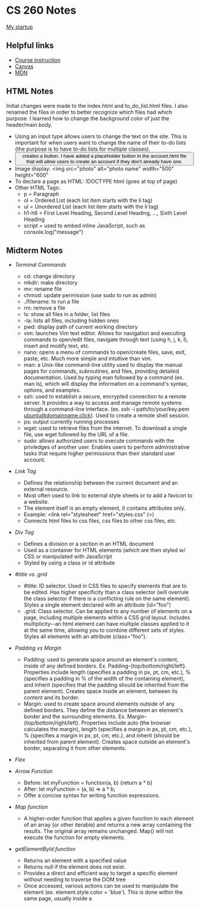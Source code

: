 # CS 260 Notes

[My startup](https://simon.cs260.click)

## Helpful links

- [Course instruction](https://github.com/webprogramming260)
- [Canvas](https://byu.instructure.com)
- [MDN](https://developer.mozilla.org)


## HTML Notes

Initial changes were made to the index.html and to_do_list.html files. I also renamed the files in order to better recognize which files had which purpose. I learned how to change the background color of just the header/main body. 
- Using an input type allows users to change the text on the site. This is important for when users want to change the name of their to-do lists (the purpose is to have to-do lists for multiple classes). 
- <button> creates a button. I have added a placeholder button in the account.html file that will allow users to create an account if they don't already have one.
- Image display: <img src="photo" alt="photo name" width="500" height="600"
- To declare a page as HTML: !DOCTYPE html (goes at top of page)
- Other HTML Tags:
  - p = Paragraph
  - ol = Ordered List (each list item starts with the li tag)
  - ul = Unordered List (each list item starts with the li tag)
  - h1-h6 = First Level Heading, Second Level Heading, ..., Sixth Level Heading
  - script = used to embed inline JavaScript, such as console.log("message")

## Midterm Notes
- *Terminal Commands*
  - cd: change directory
  - mkdir: make directory
  - mv: rename file
  - chmod: update permission (use sudo to run as admin)
  - ./filename: to run a file
  - rm: remove a file
  - ls: show all files in a folder, list files
  - -la: lists all files, including hidden ones
  - pwd: display path of current working directory
  - vim: launches Vim text editor. Allows for navigation and executing commands to open/edit files, navigate through text (using h, j, k, l), insert and modify text, etc.
  - nano: opens a menu of commands to open/create files, save, exit, paste, etc. Much more simple and intuitive than vim.
  - man: a Unix-like command-line utility used to display the manual pages for commands, subroutines, and files, providing detailed documentation. Used by typing man followed by a command (ex. man ls), which will display the information on a command's syntax, options, and examples.
  - ssh: used to establish a secure, encrypted connection to a remote server. It provides a way to access and manage remote systems through a command-line interface. (ex. ssh -i path/to/your/key.pem ubuntu@domainname.click). Used to create a remote shell session. 
  - ps: output currently running processes
  - wget: used to retrieve files from the internet. To download a single file, use wget followed by the URL of a file. 
  - sudo: allows authorized users to execute commands with the privledges of another user. Enables users to perform administrative tasks that require higher permissions than their standard user account.
 
- *Link Tag*
  - Defines the relationship between the current document and an external resource.
  - Most often used to link to external style sheets or to add a favicon to a website.
  - The element itself is an empty element, it contains attributes only.
  - Example: <link rel="stylesheet" href="styles.css" (>)
  - Connects html files to css files, css files to other css files, etc.
 
- *Div Tag*
  - Defines a division or a section in an HTML document
  - Used as a container for HTML elements (which are then styled w/ CSS or manipulated with JavaScript
  - Styled by using a class or id attribute

- *#title vs .grid*
  - #title: ID selector. Used in CSS files to specify elements that are to be edited. Has higher specificity than a class selector (will overrule the class selector if there is a conflicting rule on the same element). Styles a single element declared with an attribute (id="foo")
  - .grid: Class selector. Can be applied to any number of elements on a page, including multiple elements within a CSS grid layout. Includes multiplicity--an html element can have multiple classes applied to it at the same time, allowing you to combine different sets of styles. Styles all elements with an attribute (class="foo").
 
- *Padding vs Margin*
  - Padding: used to generate space around an element's content, inside of any defined borders. Ex. Padding-{top/bottom/right/left}. Properties include length (specifies a padding in px, pt, cm, etc.), % (specifies a padding in % of the width of the containing element), and inherit (specifies that the padding should be inherited from the parent element). Creates space inside an element, between its content and its border.
  - Margin: used to create space around elements outside of any defined borders. They define the distance between an element's border and the surrounding elements. Ex. Margin-{top/bottom/right/left}. Properties include auto (the browser calculates the margin), length (specifies a margin in px, pt, cm, etc.), % (specifies a margin in px, pt, cm, etc.), and inherit (should be inherited from parent element). Creates space outside an element's border, separating it from other elements.
 
- *Flex*

- *Arrow Function*
  - Before: let myFunction = function(a, b) {return a * b}
  - After: let myFunction = (a, b) => a * b;
  - Offer a concise syntax for writing function expressions.

- *Map function*
  - A higher-order function that applies a given function to each element of an array (or other iterable) and returns a new array containing the results. The original array remains unchanged. Map() will not execute the function for empty elements.

- *getElementById function*
  - Returns an element with a specified value
  - Returns null if the element does not exist.
  - Provides a direct and efficient way to target a specific element without needing to traverse the DOM tree
  - Once accessed, various actions can be used to manipulate the element (ex. element.style.color = 'blue'). This is done within the same page, usually inside a <script> block. Also, you can attach event handlers to an element using addEventListener(). Different functions on one element can be created with addEventListener (ex. element.addEventListener("click", myFunction), element.addEventListener("mouseover", SecondFunction). Remember that these only work after the element had been specified by getElementById (ex. const element = document.getElementById("myBtn")).

- *JavaScript # Selector*

- *Document Object Model*
  - An object representation of the HTML elements that the browswer uses to render the display. The brosder also exposes the DOM to external code so that you can write programs that dynamically manipulate the HTML.
  - For everything in an HTML document there is a node in the DOM. This includes elements, attributes, text, comments, and whitespace. All of these nodes form a big tree, with the document node at the top.
  - The DOM supports the ability to insert, modify, or delete the elements in the DOM. To create a new element you first create the element on the DOM document. You then insert the new element into the DOM tree by appending it to an existing element in the tree.
  - Allows you to inject entire blocks of HTML innto an element (ensure it cannot be manipulated by a user), and supports the ability to attach an event listener function (addEventListener).
 
- *HTML <span> Tag*
  - An inline container used to mark up a part of a text, or a part of a document.
  - Easily styled by CSS or manipulated with JavaScript using the class or id attribute.
  - Much like the <div> element, but <div> is a block-level element and <span> is an inline element.
  - ex: <p My mother has <span style="color:blue">blue</span(>) eyes.(</p)
  - By default, the HTML span element has a default CSS display property value of 'inline'.

- *CSS Box Model*
  - Four Parts: content, padding, borders, margins
  - Explanation of parts (from innermost part to outermost part):
    - Content: the content of the box, where text and images appear.
    - Padding: clears and area around the content. The padding is transparent.
    - Border: a border that goes around the padding and content.
    - Margin: clears and area outside the border. The margin is transparent.
   
- *JavaScript Syntax*
  - If: Use if to specify a code block to be executed, if a specified condition is true (ex. if (condition) {// code to execute if the condition is true })
  - Else: Use else to specify a code block to be executed, if the same condition is false (ex. else { //code to execute is the condition is false })
  - Switch: Use switch to specify many alternative code blocks to be executed (ex. switch(expression) {case x: //code block// break; case y: //code block// break; default: //code block//})
  - For: can execute a block of code a number of times. They are fundamental for tasks like performing an action multiple times. (ex. for (let i = 0; i < 5; i++) { //code here ;})
  - While: Loops through a block of code as long as a specified condition is true (ex. while (i < 10) { text += "The number is " + i; i++; })
 
- *JavaScript Object*
  - ex. const person = {firstName:"John", lastName:"Doe", age:50, eyeColor:"blue"}; A JavaScript object with four properties. You can also create an empty object, then add the properties later (const person = {}; person.firstName = "John:;). So, yes, new properties can be added to javascript objects after they have already been initialized.
 
- *JavaScript Object Notation (JSON)*
  - a plain text format for storing and transporting data, makes it possible to store JavaScript objects as text.
  - similar to the syntax for creating JavaScript objects. Written clearly as name/value pairs, just like JavaScript object properties, but requires double quotes unlike JavaScript names. 
  - Used to send, receive, and store data
  - Ex. '{"name":"John", "age":30, "car":null}'
  - Syntactically identical to the code for creating JavaScript objects
 
- *URL breakdown*
  - Top-level Domain: last segment of a domain name, located to the far right of the final dot (ex. .com, .org, .net)
  - Subdomain: the prefix added to the root domain, separated by a dot, to organize a website into separate sections. (ex. in banana.fruit.bozo.click, the subdomain is fruit.bozo.click, and the nested subdomain is banana.fruit.bozo.click, a lower level within fruit.bozo.click)
  - Root Domain: the main address of a website, consisting of the second-level domain and the TLD. (ex. in blog.example.com, the root domain is example.com)
  - A web certificate is necessary to use HTTPS, which is required to establish a trusted and encrypted connection between a server and a user's browser.
 
- *IP Addresses*
  - Port 80: for unencrypted web traffic (HTTP). Transmits unencrypted data for web browsing.
  - Port 443: for secure, encrypted web traffic. Transmits encrypted web traffic to protect data during transmission.
  - Port 22: For secure remote access using the Secure Shell (SSH) protocol. Creates a secure, encrypted connection for remote access to a server or network device.
  - DNS A record: used to map a domain or subdomain to a specific IPv4 address.
 
- *Promise*
  - A Promise is a proxy for a value not necessarily known when the promise is created. It allows you to associate handlers with an asynchronous action's eventual success value or failure reason. This lets asynchronous methods return values like synchronous methods: instead of immediately returning the final value, the asynchronous method returns a promise to supply the value at some point in the future.
  - Always in one of these states:
      - Pending: initial state, neither fulfilled nor rejected
      - Fulfilled: meaning that the operation was completed successfully
      - Rejected: meaning that the operation failed
